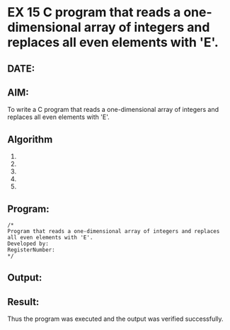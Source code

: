 # EX 15 C program that reads a one-dimensional array of integers and replaces all even elements with 'E'.
## DATE:
## AIM:
To write a C program that reads a one-dimensional array of integers and replaces all even elements with 'E'.

## Algorithm
1. 
2. 
3. 
4.  
5.   

## Program:
```
/*
Program that reads a one-dimensional array of integers and replaces all even elements with 'E'.
Developed by: 
RegisterNumber:  
*/
```

## Output:



## Result:
Thus the program was executed and the output was verified successfully.
